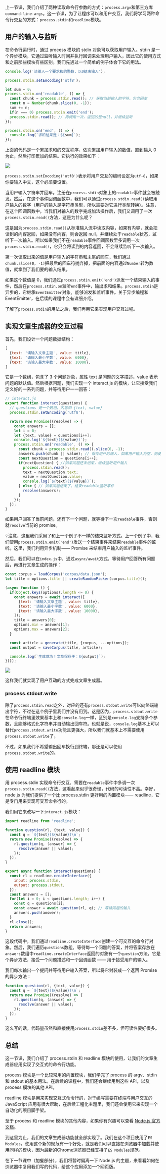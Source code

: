 上一节课，我们介绍了两种读取命令行参数的方式：`process.argv`和第三方库`command-line-args`。这一节课，为了让程序可以和用户交互，我们将学习两种命令行交互的方式：`process.stdin`和`readline`模块。

## 用户的输入与监听

在命令行运行时，通过 process 模块的 stdin 对象可以获取用户输入。stdin 是一个异步模块，它通过监听输入时间并执行回调来处理用户输入，因此它的使用方式和之前那些模块有些区别。我们先通过一个简单的例子体会下它的用法。

```js
console.log('请输入一个要求和的整数，以0结束输入');

process.stdin.setEncoding('utf8');

let sum = 0;
process.stdin.on('readable', () => {
  const chunk = process.stdin.read(); // 获取当前输入的字符，包含回车
  const n = Number(chunk.slice(0, -1));
  sum += n;
  if(n === 0) process.stdin.emit('end');
  process.stdin.read(); // 再调用一次，返回的是null，并继续监听
});

process.stdin.on('end', () => {
  console.log(`求和结果是：${sum}`);
});
```

上面的代码是一个累加求和的交互程序，依次累加用户输入的数值，直到输入 0 为止，然后打印累加的结果。它执行的效果如下：

![](./images/t01cd056009030ce833.jpg.png)

`process.stdin.setEncoding('utf8')`表示将用户交互的编码设定为`utf-8`，如果你要输入中文，这个必须要设置。

当用户输入字符串并回车，注册在`process.stdin`对象上的`readable`事件就会被触发。然后，在这个事件回调函数中，我们可以通过`process.stdin.read()`读取用户输入的数字（用户的输入是字符串类型，所以需要对它进行类型转换）。注意，在这个回调函数中，当我们对输入的数字完成加法操作后，我们又调用了一次`process.stdin.read()`方法，这是为什么呢？

这是因为`process.stdin.read()`从标准输入流中读取内容，如果有内容，就会把读到的内容返回，如果没有内容，则会返回 null，并继续处于`readable`状态，监听下一次输入。所以如果我们不在`readable`事件回调函数里多调用一次`process.stdin.read()`，它只会将读到的内容返回，不会继续监听下一次输入。

第一次读取出来的值是用户输入的字符串和末尾的回车，我们通过`chunk.slice(0, -1)`把最后的回车符抛弃掉，把前面的内容通过`Number`转为数值，就拿到了我们要的输入结果。

如果这个数值是 0，我们通过`process.stdin.emit('end')`派发一个结束输入的事件，然后在`process.stdin.on`监听`end`事件中，输出求和结果。`process.stdin`是异步的，它继承`EventEmitter`对象，能够派发和监听事件。关于异步编程和EventEmitter，在后续的课程中会有详细介绍。

了解了`process.stdin`的用法之后，我们再用它来实现用户交互过程。

## 实现文章生成器的交互过程

首先，我们设计一个问题数据结构：

```js
[
  {text: '请输入文章主题', value: title},
  {text: '请输入最小字数', value: 6000},
  {text: '请输入最大字数', value: 10000},
]
```

它是一个数组，包含了 3 个问题对象，属性 text 是问题的文字描述，value 表示问题的默认值。然后根据问题，我们实现一个 interact.js 的模块，让它接受我们定义好的一系列问题，并等待用户一一回答：

```js
// interact.js
export function interact(questions) {
  // questions 是一个数组，内容如 {text, value}
  process.stdin.setEncoding('utf8');

  return new Promise((resolve) => {
    const answers = [];
    let i = 0;
    let {text, value} = questions[i++];
    console.log(`${text}(${value})`);
    process.stdin.on('readable', () => {
      const chunk = process.stdin.read().slice(0, -1);
      answers.push(chunk || value); // 保存用户的输入，如果用户输入为空，则使用缺省值
      const nextQuestion = questions[i++];
      if(nextQuestion) { //如果问题还未结束，继续监听用户输入
        process.stdin.read();
        text = nextQuestion.text;
        value = nextQuestion.value;
        console.log(`${text}(${value})`);
      } else { // 如果问题结束了，结束readable监听事件
        resolve(answers);
      }
    });
  });
}
```

如果用户回答了当前问题，还有下一个问题，就等待下一次`readable`事件，否则就`resolve`当前的 promise。

💡注意，这里我们采用了和上一个例子不一样的结束监听方式。上一个例子中，我们使用`process.stdin.emit('end')`发送一个结束事件来结束`readable`事件的监听。这里，我们利用异步机制—— Promise 来结束用户输入的监听事件。

然后，我们可以在`index.js`中，通过`async/await`方式，等待用户回答所有问题后，再进行文章生成的操作：

```js
const corpus = loadCorpus('corpus/data.json');
let title = options.title || createRandomPicker(corpus.title)();

(async function () {
  if(Object.keys(options).length <= 0) {
    const answers = await interact([
      {text: '请输入文章主题', value: title},
      {text: '请输入最小字数', value: 6000},
      {text: '请输入最大字数', value: 10000},
    ]);
    title = answers[0];
    options.min = answers[1];
    options.max = answers[2];
  }

  const article = generate(title, {corpus, ...options});
  const output = saveCorpus(title, article);

  console.log(`生成成功！文章保存于：${output}`);
}());
```

![](./images/t015e026b29951f7bba.jpg.png)

这样我们就实现了用户互动的方式完成文章生成器。

### process.stdout.write

除了`process.stdin.read`之外，对应的还有`process.stdout.write`可以向终端输出字符，不过在这个例子里我们并没有用到。这是因为，`process.stdout.write`在命令行终端里效果基本上和`console.log`一样，区别是`console.log`支持多个参数，且能够格式化字符串并自动输出回车符。也就是说，`console.log`基本上可以替代`process.stdout.write`功能且更强大，所以我们就基本上不需要使用`process.stdout.write`了。

不过，如果我们不希望输出回车换行到终端，那还是可以使用`process.stdout.write`的。

## 使用 readline 模块

用 process.stdin 实现命令行交互，需要在`readable`事件中多调一次`process.stdin.read()`方法，这看起来似乎很奇怪，代码的可读性不高。幸好，node.js 为我们提供了一个比 process.stdin 更好用的内置模块—— readline，它是专门用来实现可交互命令行的。

我们用它来改写一下`interact.js`模块：

```js
import readline from 'readline';

function question(rl, {text, value}) {
  const q = `${text}(${value})\n`;
  return new Promise((resolve) => {
    rl.question(q, (answer) => {
      resolve(answer || value);
    });
  });
}

export async function interact(questions) {
  const rl = readline.createInterface({
    input: process.stdin,
    output: process.stdout,
  });
  const answers = [];
  for(let i = 0; i < questions.length; i++) {
    const q = questions[i];
    const answer = await question(rl, q); // 等待问题的输入
    answers.push(answer);
  }
  rl.close();
  return answers;
}
```

这段代码中，我们通过`readline.createInterface`创建一个可交互的命令行对象。然后，我们遍历`questions`数组，等待每一个问题的答案，并将答案存放在`answers`数组中`readline.createInterface`返回的对象有一个`question`方法，它是个异步方法，接受一个问题描述和一个回调函数 —— 用于接受用户的输入。

我们每次输出一个提问并等待用户输入答案，所以将它封装成一个返回 Promise 的异步方法：

```js
function question(rl, {text, value}) {
  const q = `${text}(${value})\n`;
  return new Promise((resolve) => {
    rl.question(q, (answer) => {
      resolve(answer || value);
    });
  });
}
```

这么写的话，代码量虽然和直接使用`process.stdin`差不多，但可读性要好很多。

## 总结

这一节课，我们介绍了 process.stdin 和 readline 模块的使用，让我们的文章生成器应用实现了交互式的命令行功能。

process 模块是一个比较常用的内置模块，我们学完了 process 的 argv、stdin 和 stdout 的基本用法。在后续的课程中，我们还会继续用到这些 API，以及 process 模块的其他 API。

readline 模块是用来实现交互式命令行的，对于编写需要在终端与用户交互的 JavaScript 应用有很大帮助，在后续工程化主题里，我们还会使用它来实现一个自动化的项目脚手架。

至于 process 和 readline 模块的其他内容，如果你有兴趣可以查看 [Node.js 官方文档](https://nodejs.org/dist/latest-v13.x/docs/api)。

到这里为止，我们的文章生成器功能就全部实现了。我们在这个项目使用了`ES Modules`。使用这个新的规范有一个好处，就是我们可以直接在浏览器中加载并使用同样的模块，因为最新的Chrome浏览器已经支持了`ES Modules`规范。

在下一节课中（加餐部分），我们将暂时偏离一下 Node.js 的主题，来看看如何在浏览器中复用我们写的代码，给这个应用添加一个网页版。
